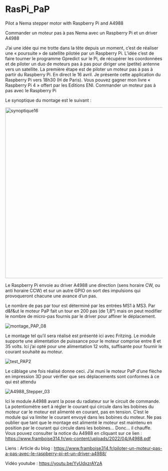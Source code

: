 # RasPi_PaP
Pilot a Nema stepper motor with Raspberry Pi and A4988

Commander un moteur pas à pas Nema avec un Raspberry Pi et un driver A4988

J’ai une idée qui me trotte dans la tête depuis un moment, c’est de réaliser une « poursuite » de satellite pilotée par un Raspberry Pi. L’idée c’est de faire tourner le programme Gpredict sur le Pi, de récupérer les coordonnées et de piloter un duo de moteurs pas à pas pour diriger une (petite) antenne vers un satellite. La première étape est de piloter un moteur pas à pas à partir du Raspberry Pi.
En direct le 16 avril. Je présente cette application du Raspberry Pi vers 18h30 (H de Paris). Vous pouvez gagner mon livre « Raspberry Pi 4 » offert par les Editions ENI.
Commander un moteur pas à pas avec le Raspberry Pi

Le synoptique du montage est le suivant :

<img width="545" alt="synoptique16" src="https://user-images.githubusercontent.com/5877909/163719797-aa13a5a8-a6f6-441a-8def-273120271fd3.png">

Le Raspberry Pi envoie au driver A4988 une direction (sens horaire CW, ou anti horaire CCW) et sur un autre GPIO on sort des impulsions qui provoqueront chacune une avance d’un pas.

Le nombre de pas par tour est déterminé par les entrées MS1 à MS3. Par d&f&ut le moteur PaP fait un tour en 200 pas (de 1,8°) mais on peut modifier le nombre de micro-pas fournis par le driver pour affiner le déplacement.

![montage_PAP_08](https://user-images.githubusercontent.com/5877909/163719925-b08f7e9b-307a-4a12-9b6e-be425ad017df.png)

Le montage tel qu’il sera réalisé est présenté ici avec Fritzing. Le module supporte une alimentation de puissance pour le moteur comprise entre 8 et 35 volts. Ici j’ai opté pour une alimentation 12 volts, suffisante pour fournir le courant souhaité au moteur.

![test_PAP2](https://user-images.githubusercontent.com/5877909/163719944-b5a93c63-0f2c-4a34-9736-716973f25c93.jpg)

Le câblage une fois réalisé donne ceci. J’ai muni le moteur PaP d’une flèche en impression 3D pour vérifier que ses déplacements sont conformes à ce qui est attendu

![A4988_Stepper_03](https://user-images.githubusercontent.com/5877909/163720018-f6cddb94-05ff-4904-b6aa-3eb13ff36ddd.jpg)

Ici le module A4988 avant la pose du radiateur sur le circuit de commande. La potentiomètre sert à régler le courant qui circule dans les bobines du moteur car le moteur est alimenté en courant, pas en tension. C’est le module qui va limiter le courant envoyé dans les bobines du moteur. Ne pas oublier que tant que le montage est alimenté le moteur est maintenu en position par le courant qui circule dans les bobines… Donc… il chauffe. Vous pouvez consulter la notice du A4988 en cliquant sur ce lien : https://www.framboise314.fr/wp-content/uploads/2022/04/A4988.pdf

Liens :
Article du blog : https://www.framboise314.fr/piloter-un-moteur-pas-a-pas-avec-le-raspberry-pi-et-un-driver-a4988/

Vidéo youtube : https://youtu.be/YyUdxzrAYzA


